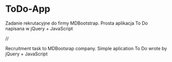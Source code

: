 # ToDo-App

Zadanie rekrutacyjne do firmy MDBootstrap.
Prosta aplikacja To Do napisana w jQuery + JavaScript

//

Recruitment task to MDBootsrap company.
Simple aplication To Do wrote by jQuery + JavaScript
